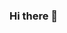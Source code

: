 ### Hi there 👋

<!--
**Klivess/Klivess** is a ✨ _special_ ✨ repository because its `README.md` (this file) appears on your GitHub profile.

Here are some ideas to get you started:

- 🔭 I’m currently working on everything
- 🤔 I’m looking for help with my mental state
- 📫 How to reach me: Discord: Klives#4448
- ⚡ Fun fact: im miserable
-->
